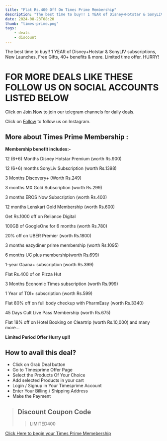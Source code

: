 ```yaml
---
title: "Flat Rs.400 Off On Times Prime Membership"
description: "The best time to buy!! 1 YEAR of Disney+Hotstar & SonyLIV subscriptions, New Launches, Free Gifts, 40+ benefits & more. Limited time offer. HURRY!"
date: 2024-08-23T08:20
thumb: "times-prime.png"
tags: 
    - deals
    - discount
---
```


The best time to buy!! 1 YEAR of Disney+Hotstar & SonyLIV subscriptions, New Launches, Free Gifts, 40+ benefits & more. Limited time offer. HURRY!

# FOR MORE DEALS LIKE THESE FOLLOW US ON SOCIAL ACCOUNTS LISTED BELOW

Click on [Join Now](https://telegram.me/thecheapstore1 "Join Now Link") to join our telegram channels for daily deals.

Click on [Follow](https://www.instagram.com/tcs.offers/ "Follow Link") to follow us on Instagram.

## More about Times Prime Membership :

**Membership benefit includes:-**

12 (6+6) Months Disney Hotstar Premium (worth Rs.900)

12 (6+6) months SonyLiv Subscription (worth Rs.1398)

3 Months Discovery+ (Worth Rs.249)

3 months MX Gold Subscription (worth Rs.299)

3 months EROS Now Subscription (worth Rs.400)

12 months Lenskart Gold Membership (worth Rs.600)

Get Rs.1000 off on Reliance Digital

100GB of GoogleOne for 6 months (worth Rs.780)

20% off on UBER Premier (worth Rs.1800)

3 months eazydiner prime membership (worth Rs.1095)

6 months UC plus membership(worth Rs.699)

1-year Gaana+ subscription (worth Rs.399)

Flat Rs.400 of on Pizza Hut

3 Months Economic Times subscription (worth Rs.999)

1 Year of TOI+ subscription (worth Rs.599)

Flat 80% off on full body checkup with PharmEasy (worth Rs.3340)

45 Days Cult Live Pass Membership (worth Rs.675)

Flat 18% off on Hotel Booking on Cleartrip (worth Rs.10,000) and many more...

__Limited Period Offer Hurry up!!__

## How to avail this deal?

- Click on Grab Deal button
- Go to Timesprime Offer Page
- Select the Products Of Your Choice
- Add selected Products in your cart
- Login / Signup in Your Timesprime Account
- Enter Your Billing / Shipping Address
- Make the Payment

> ## Discount Coupon Code
>> LIMITED400

[Click Here to begin your Times Prime Memebership](https://bitli.in/pz0z6t1)